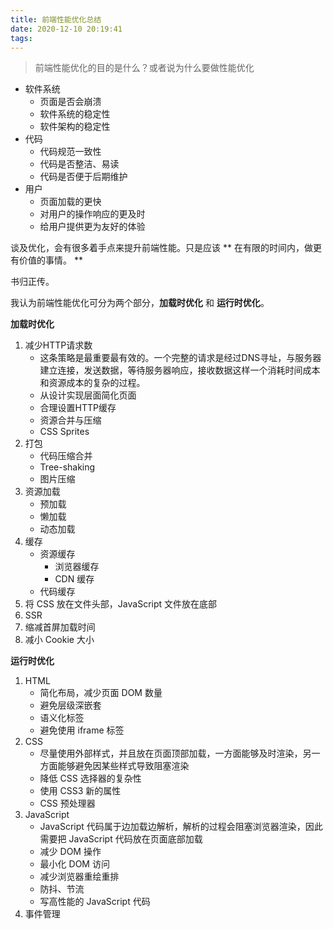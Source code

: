 ```yaml
---
title: 前端性能优化总结
date: 2020-12-10 20:19:41
tags:
---
```


> 前端性能优化的目的是什么？或者说为什么要做性能优化

- 软件系统
    - 页面是否会崩溃
    - 软件系统的稳定性
    - 软件架构的稳定性
- 代码
    - 代码规范一致性
    - 代码是否整洁、易读
    - 代码是否便于后期维护
- 用户
    - 页面加载的更快
    - 对用户的操作响应的更及时
    - 给用户提供更为友好的体验

谈及优化，会有很多着手点来提升前端性能。只是应该 ** 在有限的时间内，做更有价值的事情。 **

书归正传。

我认为前端性能优化可分为两个部分，**加载时优化** 和 **运行时优化**。

**加载时优化**

1. 减少HTTP请求数
    - 这条策略是最重要最有效的。一个完整的请求是经过DNS寻址，与服务器建立连接，发送数据，等待服务器响应，接收数据这样一个消耗时间成本和资源成本的复杂的过程。
    - 从设计实现层面简化页面
    - 合理设置HTTP缓存
    - 资源合并与压缩
    - CSS Sprites
2. 打包
    - 代码压缩合并
    - Tree-shaking
    - 图片压缩
3. 资源加载
    - 预加载
    - 懒加载
    - 动态加载
4. 缓存
    - 资源缓存
        - 浏览器缓存
        - CDN 缓存
    - 代码缓存
5. 将 CSS 放在文件头部，JavaScript 文件放在底部
6. SSR
7. 缩减首屏加载时间
8. 减小 Cookie 大小




**运行时优化**

1. HTML
    - 简化布局，减少页面 DOM 数量
    - 避免层级深嵌套
    - 语义化标签
    - 避免使用 iframe 标签
2. CSS
    - 尽量使用外部样式，并且放在页面顶部加载，一方面能够及时渲染，另一方面能够避免因某些样式导致阻塞渲染
    - 降低 CSS 选择器的复杂性
    - 使用 CSS3 新的属性
    - CSS 预处理器
3. JavaScript
    - JavaScript 代码属于边加载边解析，解析的过程会阻塞浏览器渲染，因此需要把 JavaScript 代码放在页面底部加载
    - 减少 DOM 操作
    - 最小化 DOM 访问
    - 减少浏览器重绘重排
    - 防抖、节流
    - 写高性能的 JavaScript 代码
4. 事件管理
